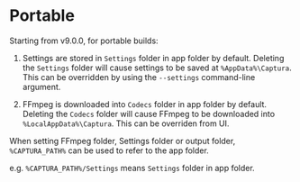 # Portable

Starting from v9.0.0, for portable builds:

1. Settings are stored in `Settings` folder in app folder by default.
   Deleting the `Settings` folder will cause settings to be saved at `%AppData%\Captura`.
   This can be overridden by using the `--settings` command-line argument.

2. FFmpeg is downloaded into `Codecs` folder in app folder by default.
   Deleting the `Codecs` folder will cause FFmpeg to be downloaded into `%LocalAppData%\Captura`.
   This can be overriden from UI.

When setting FFmpeg folder, Settings folder or output folder, `%CAPTURA_PATH%` can be used to refer to the app folder.

e.g. `%CAPTURA_PATH%/Settings` means `Settings` folder in app folder.
